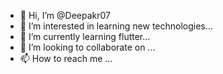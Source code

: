 - 👋 Hi, I’m @Deepakr07
- 👀 I’m interested in learning new technologies...
- 🌱 I’m currently learning flutter...
- 💞️ I’m looking to collaborate on ...
- 📫 How to reach me ...

<!---
Deepakr07/Deepakr07 is a ✨ special ✨ repository because its `README.md` (this file) appears on your GitHub profile.
You can click the Preview link to take a look at your changes.
--->
